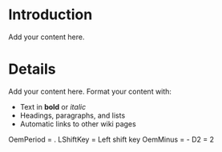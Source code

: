 # Introduction #

Add your content here.


# Details #

Add your content here.  Format your content with:
  * Text in **bold** or _italic_
  * Headings, paragraphs, and lists
  * Automatic links to other wiki pages


OemPeriod = .
LShiftKey = Left shift key
OemMinus  = -
D2        = 2